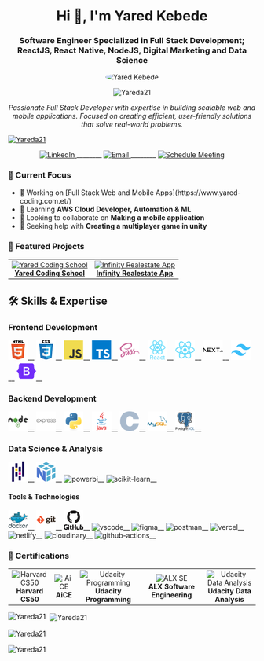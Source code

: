 <h1 align="center">Hi 👋, I'm Yared Kebede</h1>
<h3 align="center">Software Engineer Specialized in Full Stack Development; ReactJS, React Native, NodeJS, Digital Marketing and Data Science</h3>

<p align="center">
    <!-- TODO: Add your professional headshot here -->
    <img src="https://res.cloudinary.com/dlomcic7f/image/upload/c_crop,w_720,h_720,ar_1:1/v1749927347/me/My_pic_xsnljz.jpg" alt="Yared Kebede" width="100" height="100" style="border-radius: 50%;"/>
</p>

<p align="center"> 
    <img src="https://komarev.com/ghpvc/?username=Yareda21&label=Profile%20views&color=0e75b6&style=flat&theme=juicyfresh" alt="Yareda21" /> 
</p>

<!-- Professional Summary -->
<p align="center">
    <em>Passionate Full Stack Developer with expertise in building scalable web and mobile applications. 
    Focused on creating efficient, user-friendly solutions that solve real-world problems.</em>
</p>

<p align="left"> 
    <a href="https://github.com/ryo-ma/github-profile-trophy">
        <img src="https://github-profile-trophy.vercel.app/?username=Yareda21" alt="Yareda21" />
    </a> 
</p>

<!-- Contact & Social Links -->
<p align="center"> 
    <a href="https://www.linkedin.com/in/yared-kebede/" target="blank">
        <img src="https://img.shields.io/badge/LinkedIn-Connect-blue?logo=linkedin&style=for-the-badge" alt="LinkedIn">
    </a>
    <span>________</span>
    <!-- TODO: Add your email contact button -->
    <a href="mailto:ykebed40@gmail.com" target="blank">
        <img src="https://img.shields.io/badge/Email-Contact-red?logo=gmail&style=for-the-badge" alt="Email">
    </a>
    <span>________</span>
    <!-- TODO: Add your calendar scheduling link -->
    <a href="https://calendly.com/ykebed40/30min" target="blank">
        <img src="https://img.shields.io/badge/Schedule-Meeting-green?logo=calendar&style=for-the-badge" alt="Schedule Meeting">
    </a>
</p>

<!-- Current Work & Learning -->
<h3 align="left">🚀 Current Focus</h3>
<ul>
    <li>🔭 Working on [Full Stack Web and Mobile Apps](https://www.yared-coding.com.et/)</li>
    <li>🌱 Learning <strong>AWS Cloud Developer, Automation & ML</strong></li>
    <li>👯 Looking to collaborate on <strong>Making a mobile application</strong></li>
    <li>🤝 Seeking help with <strong>Creating a multiplayer game in unity</strong></li>
</ul>

<!-- Featured Projects -->
### <h3 align="left">🌟 Featured Projects</h3>
<table>
  <tr>
    <td align="center">
      <a href="https://www.yared-coding.com.et/">
        <img
          src="https://www.yared-coding.com.et/_next/image?url=%2F_next%2Fstatic%2Fmedia%2Flogo.ede98691.png&w=96&q=75"
          alt="Yared Coding School"
          width="100"
        /><br/>
        <strong>Yared Coding School</strong>
      </a>
    </td>
    <td align="center">
      <a href="https://realestate-yars.vercel.app/">
        <img
          src="https://yared21.netlify.app/favicon.ico"
          alt="Infinity Realestate App"
          width="100"
        /><br/>
        <strong>Infinity Realestate App</strong>
      </a>
    </td>
  </tr>
</table>
<!-- Skills Section -->
<h2 align="left">🛠️ Skills & Expertise</h2>

<h3>Frontend Development</h3>
<p align="left">
  <img src="https://raw.githubusercontent.com/devicons/devicon/master/icons/html5/html5-original-wordmark.svg" alt="html5" width="40" height="40"/><span>__</span>
  <img src="https://raw.githubusercontent.com/devicons/devicon/master/icons/css3/css3-original-wordmark.svg" alt="css3" width="40" height="40"/><span>__</span>
  <img src="https://raw.githubusercontent.com/devicons/devicon/master/icons/javascript/javascript-original.svg" alt="javascript" width="40" height="40"/><span>__</span>
  <img src="https://raw.githubusercontent.com/devicons/devicon/master/icons/typescript/typescript-original.svg" alt="typescript" width="40" height="40"/><span>__</span>
  <img src="https://raw.githubusercontent.com/devicons/devicon/master/icons/sass/sass-original.svg" alt="sass" width="40" height="40"/><span>__</span>
  <img src="https://raw.githubusercontent.com/devicons/devicon/master/icons/react/react-original-wordmark.svg" alt="react" width="40" height="40"/><span>__</span>
  <img src="https://raw.githubusercontent.com/devicons/devicon/master/icons/react/react-original.svg" alt="react-native" width="40" height="40"/><span>__</span>
  <img src="https://raw.githubusercontent.com/devicons/devicon/master/icons/nextjs/nextjs-original-wordmark.svg" alt="nextjs" width="40" height="40"/><span>__</span>
  <img src="https://raw.githubusercontent.com/devicons/devicon/master/icons/tailwindcss/tailwindcss-plain.svg" alt="tailwindcss" width="40" height="40"/><span>__</span>
  <img src="https://raw.githubusercontent.com/devicons/devicon/master/icons/bootstrap/bootstrap-plain.svg" alt="bootstrap" width="40" height="40"/><span>__</span>
</p>

<h3>Backend Development</h3>
<p align="left">
  <img src="https://raw.githubusercontent.com/devicons/devicon/master/icons/nodejs/nodejs-original-wordmark.svg" alt="nodejs" width="40" height="40"/><span>__</span>
  <img src="https://raw.githubusercontent.com/devicons/devicon/master/icons/express/express-original-wordmark.svg" alt="express" width="40" height="40"/><span>__</span>
  <img src="https://raw.githubusercontent.com/devicons/devicon/master/icons/python/python-original.svg" alt="python" width="40" height="40"/><span>__</span>
  <img src="https://raw.githubusercontent.com/devicons/devicon/master/icons/java/java-original-wordmark.svg" alt="java" width="40" height="40"/><span>__</span>
  <img src="https://raw.githubusercontent.com/devicons/devicon/master/icons/c/c-original.svg" alt="c" width="40" height="40"/><span>__</span>
  <img src="https://raw.githubusercontent.com/devicons/devicon/master/icons/mysql/mysql-original-wordmark.svg" alt="mysql" width="40" height="40"/><span>__</span>
  <img src="https://raw.githubusercontent.com/devicons/devicon/master/icons/postgresql/postgresql-original-wordmark.svg" alt="postgresql" width="40" height="40"/><span>__</span>
</p>

<h3>Data Science & Analysis</h3>
<p align="left">
  <img src="https://raw.githubusercontent.com/devicons/devicon/master/icons/pandas/pandas-original.svg" alt="pandas" width="40" height="40"/><span>__</span>
  <img src="https://raw.githubusercontent.com/devicons/devicon/master/icons/numpy/numpy-original.svg" alt="numpy" width="40" height="40"/><span>__</span>
  <img src="https://www.vectorlogo.zone/logos/microsoft_powerbi/microsoft_powerbi-icon.svg" alt="powerbi" width="40" height="40"/><span>__</span>
  <img src="https://raw.githubusercontent.com/devicons/devicon/master/icons/scikit-learn/scikit-learn-original.svg" alt="scikit-learn" width="40" height="40"/><span>__</span>
</p>

<h4>Tools & Technologies</h4>
<p align="left">
  <img src="https://raw.githubusercontent.com/devicons/devicon/master/icons/docker/docker-original-wordmark.svg" alt="docker" width="40" height="40"/><span>__</span>
  <img src="https://raw.githubusercontent.com/devicons/devicon/master/icons/git/git-original-wordmark.svg" alt="git" width="40" height="40"/><span>__</span>
  <img src="https://raw.githubusercontent.com/devicons/devicon/master/icons/github/github-original-wordmark.svg" alt="github" width="40" height="40"/><span>__</span>
  <img src="https://www.vectorlogo.zone/logos/microsoft_vscode/microsoft_vscode-icon.svg" alt="vscode" width="40" height="40"/><span>__</span>
  <img src="https://www.vectorlogo.zone/logos/figma/figma-icon.svg" alt="figma" width="40" height="40"/><span>__</span>
  <img src="https://www.vectorlogo.zone/logos/getpostman/getpostman-icon.svg" alt="postman" width="40" height="40"/><span>__</span>
  <img src="https://www.vectorlogo.zone/logos/vercel/vercel-icon.svg" alt="vercel" width="40" height="40"/><span>__</span>
  <img src="https://www.vectorlogo.zone/logos/netlify/netlify-icon.svg" alt="netlify" width="40" height="40"/><span>__</span>
  <img src="https://www.vectorlogo.zone/logos/cloudinary/cloudinary-icon.svg" alt="cloudinary" width="40" height="40"/><span>__</span>
  <img src="https://www.vectorlogo.zone/logos/github_actions/github_actions-icon.svg" alt="github-actions" width="40" height="40"/><span>__</span>
</p>


<!-- Certifications -->
<h3 align="left">📜 Certifications</h3>
<table>
  <tr>
    <td align="center">
      <img
        src="https://res.cloudinary.com/dlomcic7f/image/upload/v1729169513/fu%20project%20data/harvard_g4auuj.png"
        alt="Harvard CS50"
        width="150"
      /><br/>
      <strong>Harvard CS50</strong>
    </td>
    <td align="center">
      <img
        src="https://res.cloudinary.com/dlomcic7f/image/upload/v1748028585/AiCE_Certificate_x72sso.png"
        alt="AiCE"
        width="150"
      /><br/>
      <strong>AiCE</strong>
    </td>
    <td align="center">
      <img
        src="https://res.cloudinary.com/dlomcic7f/image/upload/v1729169513/fu%20project%20data/Prog_klnuxf.png"
        alt="Udacity Programming"
        width="150"
      /><br/>
      <strong>Udacity Programming</strong>
    </td>
    <td align="center">
      <img
        src="https://res.cloudinary.com/dlomcic7f/image/upload/v1732112628/personal/ALX_final_Certificate_gl0pzi.png"
        alt="ALX SE"
        width="150"
      /><br/>
      <strong>ALX Software Engineering</strong>
    </td>
    <td align="center">
      <img
        src="https://res.cloudinary.com/dlomcic7f/image/upload/v1729169512/fu%20project%20data/DA_bpsvme.png"
        alt="Udacity Data Analysis"
        width="150"
      /><br/>
      <strong>Udacity Data Analysis</strong>
    </td>
  </tr>
</table>

<!-- Blog Posts -->


<!-- GitHub Stats -->
<p>
    <img align="left" src="https://github-readme-stats.vercel.app/api/top-langs?username=Yareda21&show_icons=true&locale=en&layout=compact" alt="Yareda21" />
</p>

<p>&nbsp;
    <img align="center" src="https://github-readme-stats.vercel.app/api?username=Yareda21&show_icons=true&locale=en" alt="Yareda21" />
</p>

<p>
    <img align="center" src="https://github-readme-streak-stats.herokuapp.com/?user=Yareda21&" alt="Yareda21" />
</p>

<!-- Contribution Graph -->
<p>
    <img align="center" src="https://github-readme-activity-graph.vercel.app/graph?username=Yareda21&theme=react-dark" alt="Yareda21" />
</p>
